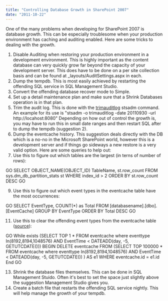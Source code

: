 ```yaml
---
title: "Controlling Database Growth in SharePoint 2007"
date: "2011-10-22"
---
```


One of the many problems when developing for SharePoint 2007 is database growth. This can be especially troublesome when your production environment has caching and auditing enabled. Here are some tricks to dealing with the growth.

1. Disable Auditing when restoring your production environment in a development environment. This is highly important as the content database can very quickly grow far beyond the capacity of your development server. This does have to be done on a per site collection basis and can be found at \_layouts/AuditSettings.aspx in each.
2. Dump the tempdb. This is most easily achieved by restarting the offending SQL service in SQL Management Studio.
3. Convert the offending database recover mode to Simple.
4. Set up a detail maintenance plan and make sure that a Shrink Databases operation is in that plan.
5. Trim the audit log. This is done with the [trimauditlog](http://technet.microsoft.com/en-us/library/cc706879(office.12).aspx) stsadm command. An example for its use is "stsadm -o trimauditlog -date 20110930 -url http://locahost:8080" Depending on how out of control the growth is, you may have to run this in small date ranges and then restart SQL after to dump the tempdb (suggestion 2).
6. Dump the eventcache history. This suggestion deals directly with the DB which is a no-no in the Microsoft SharePoint world, however this is a development server and if things go sideways a new restore is a very valid option. Here are some queries to help out:
7. Use this to figure out which tables are the largest (in terns of number of rows):

GO
SELECT OBJECT\_NAME(OBJECT\_ID) TableName, st.row\_count
FROM sys.dm\_db\_partition\_stats st
WHERE index\_id > 2
ORDER BY st.row\_count DESC
GO

9. Use this to figure out which event types in the eventcache table have the most occurrences:

GO
SELECT EventType, COUNT(\*) as Total
FROM \[databasename\].\[dbo\].\[EventCache\]
GROUP BY EventType
ORDER BY Total DESC
GO

11. Use this to clear the offending event types from the eventcache table ([source](http://social.technet.microsoft.com/Forums/en/sharepointadmin/thread/290bd659-cbb2-49da-9c63-df951fa3e893)):

GO
While exists (SELECT TOP 1 \* FROM eventcache where eventtype In(8192,8194,1048576) AND EventTime < DATEADD(day, -5, GETUTCDATE()))
BEGIN
DELETE eventcache
FROM (SELECT TOP 100000 \* FROM eventcache where eventtype In(8192,8194,1048576) AND EventTime < DATEADD(day, -5, GETUTCDATE()) ) AS e1
WHERE eventcache.id = e1.id
End
GO

13. Shrink the database files themselves. This can be done in SQL Management Stuido. Often it's best to set the space just slightly above the suggestion Management Studio gives you.
14. Create a batch file that restarts the offending SQL service nightly. This will help manage the growth of your tempdb.
